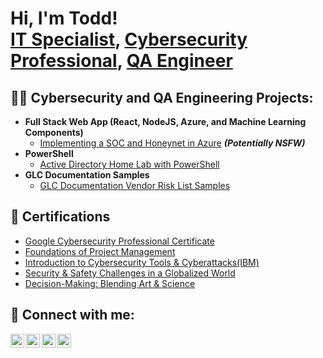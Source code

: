 <h1>Hi, I'm Todd! <br/><a href="https://github.com/Tjones521">IT Specialist</a>, <a href="www.linkedin.com/in/todd-jones-126265a0">Cybersecurity Professional</a>, <a href=>QA Engineer</a></h1>

<h2>👨‍💻 Cybersecurity and QA Engineering Projects:</h2>

- <b>Full Stack Web App (React, NodeJS, Azure, and Machine Learning Components)</b>
  - [Implementing a SOC and Honeynet in Azure](https://github.com/Tjones521/Catch-Attackers-From-Home-Lab) <b><i>(Potentially NSFW)</b></i>
- <b>PowerShell</b>
  - [Active Directory Home Lab with PowerShell](https://github.com/Tjones521/ActiveDirectoryLab)
- <b>GLC Documentation Samples</b>
  - [GLC Documentation Vendor Risk List Samples](https://github.com/Tjones521/GLC-Documentation-Samples)

<h2>📄 Certifications</h2>

  - [Google Cybersecurity Professional Certificate](https://coursera.org/share/38559a6899b76a6f825fb248a2ea33a0)
  - [Foundations of Project Management](https://coursera.org/share/f75594fea00a364b281974be13b13257)
  - [Introduction to Cybersecurity Tools & Cyberattacks(IBM)](https://coursera.org/share/553d834c5e2a8e6ccf43df4a339b4d06)
  - [Security & Safety Challenges in a Globalized World](https://coursera.org/share/5947481e1276d8818701dbcd1d5ddd0e)
  - [Decision-Making: Blending Art & Science](https://coursera.org/share/5ddb77f34dcc556cc8c1a84bbac066f8)

<h2> 🤳 Connect with me:</h2>

[<img align="left" alt="JoshMadakor | YouTube" width="22px" src="https://cdn.jsdelivr.net/npm/simple-icons@v3/icons/youtube.svg" />][youtube]
[<img align="left" alt="JoshMadakor | Twitter" width="22px" src="https://cdn.jsdelivr.net/npm/simple-icons@v3/icons/twitter.svg" />][twitter]
[<img align="left" alt="JoshMadakor | LinkedIn" width="22px" src="https://cdn.jsdelivr.net/npm/simple-icons@v3/icons/linkedin.svg" />][linkedin]
[<img align="left" alt="JoshMadakor | Instagram" width="22px" src="https://cdn.jsdelivr.net/npm/simple-icons@v3/icons/instagram.svg" />][instagram]

[twitter]: https://twitter.com/
[youtube]: https://youtube.com/@tyflyby1
[instagram]: https://www.instagram.com/tj0n35
[linkedin]: https://www.linkedin.com/in/todd-jones-126265a0/

<!--
**joshmadakor1/joshmadakor1** is a ✨ _special_ ✨ repository because its `README.md` (this file) appears on your GitHub profile.

Here are some ideas to get you started:

- 🔭 I’m currently working on ...
- 🌱 I’m currently learning ...
- 👯 I’m looking to collaborate on ...
- 🤔 I’m looking for help with ...
- 💬 Ask me about ...
- 📫 How to reach me: ...
- 😄 Pronouns: ...
- ⚡ Fun fact: ...
-->
